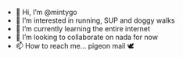 - 👋 Hi, I’m @mintygo
- 👀 I’m interested in running, SUP and doggy walks
- 🌱 I’m currently learning the entire internet
- 💞️ I’m looking to collaborate on nada for now
- 📫 How to reach me... pigeon mail 🕊
<!---
mintygo/mintygo is a ✨ special ✨ repository because its `README.md` (this file) appears on your GitHub profile.
You can click the Preview link to take a look at your changes.
--->
